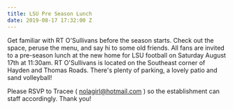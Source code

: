 ```yaml
---
title: LSU Pre Season Lunch
date: 2019-08-17 17:32:00 Z
---
```


Get familiar with RT O'Sullivans before the season starts. Check out the space, peruse the menu, and say hi to some old friends. All fans are invited to a pre-season lunch at the new home for LSU football on Saturday August 17th at 11:30am. RT O'Sullivans is located on the Southeast corner of Hayden and Thomas Roads. There's plenty of parking, a lovely patio and sand volleyball!
 
Please RSVP to Tracee ( nolagirl@hotmail.com ) so the establishment can staff accordingly. Thank you!